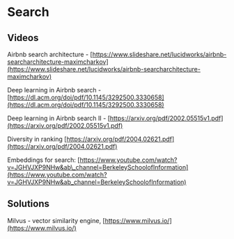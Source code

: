 # Search

## Videos

Airbnb search architecture  - [https://www.slideshare.net/lucidworks/airbnb-searcharchitecture-maximcharkov](https://www.slideshare.net/lucidworks/airbnb-searcharchitecture-maximcharkov)

Deep learning in Airbnb search - [https://dl.acm.org/doi/pdf/10.1145/3292500.3330658](https://dl.acm.org/doi/pdf/10.1145/3292500.3330658)

Deep learning in Airbnb search II - [https://arxiv.org/pdf/2002.05515v1.pdf](https://arxiv.org/pdf/2002.05515v1.pdf)

Diversity in ranking [https://arxiv.org/pdf/2004.02621.pdf](https://arxiv.org/pdf/2004.02621.pdf)

Embeddings for search: [https://www.youtube.com/watch?v=JGHVJXP9NHw&ab\_channel=BerkeleySchoolofInformation](https://www.youtube.com/watch?v=JGHVJXP9NHw&ab_channel=BerkeleySchoolofInformation)



## Solutions

Milvus - vector similarity engine, [https://www.milvus.io/](https://www.milvus.io/)

